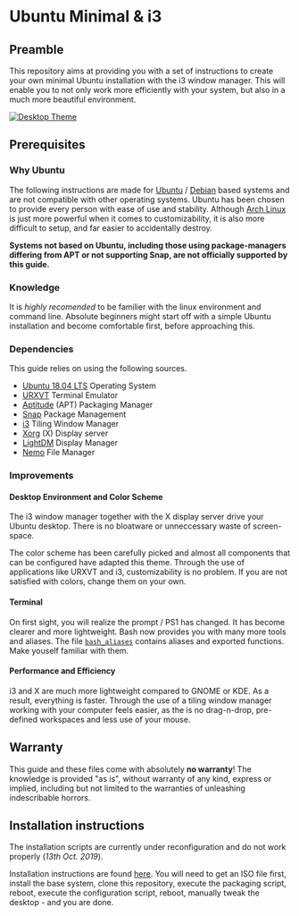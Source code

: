 # Ubuntu Minimal & i3

## Preamble

This repository aims at providing you with a set of instructions to create your own minimal Ubuntu installation with the i3 window manager. This will enable you to not only work more efficiently with your system, but also in a much more beautiful environment.

[![Desktop Theme](resources/design/desktop_theme.png)](https://www.reddit.com/r/unixporn/)

## Prerequisites

### Why Ubuntu

The following instructions are made for [Ubuntu](https://wiki.archlinux.org/index.php/Arch_compared_to_other_distributions#Ubuntu) / [Debian](https://wiki.archlinux.org/index.php/Arch_compared_to_other_distributions#General) based systems and are not compatible with other operating systems. Ubuntu has been chosen to provide every person with ease of use and stability. Although [Arch Linux](https://wiki.archlinux.org/index.php/Arch_Linux) is just more powerful when it comes to customizability, it is also more difficult to setup, and far easier to accidentally destroy.

**Systems not based on Ubuntu, including those using package-managers differing from APT or not supporting Snap, are not officially supported by this guide.**

### Knowledge

It is *highly recomended* to be familier with the linux environment and command line. Absolute beginners might start off with a simple Ubuntu installation and become comfortable first, before approaching this.

### Dependencies

This guide relies on using the following sources.

* [Ubuntu 18.04 LTS](http://releases.ubuntu.com/18.04/) Operating System
* [URXVT](https://wiki.archlinux.org/index.php/Rxvt-unicode) Terminal Emulator
* [Aptitude](https://wiki.debian.org/Aptitude) (APT) Packaging Manager
* [Snap](https://wiki.archlinux.org/index.php/Snap) Package Management
* [i3](https://wiki.archlinux.org/index.php/I3) Tiling Window Manager
* [Xorg](https://wiki.archlinux.org/index.php/Xorg) (X) Display server
* [LightDM](https://wiki.archlinux.org/index.php/LightDM) Display Manager
* [Nemo](https://wiki.archlinux.org/index.php/Nemo) File Manager

### Improvements

#### Desktop Environment and Color Scheme

The i3 window manager together with the X display server drive your Ubuntu desktop. There is no bloatware or unneccessary waste of screen-space.

The color scheme has been carefully picked and almost all components that can be configured have adapted this theme. Through the use of applications like URXVT and i3, customizability is no problem. If you are not satisfied with colors, change them on your own.

#### Terminal

On first sight, you will realize the prompt / PS1 has changed. It has become clearer and more lightweight. Bash now provides you with many more tools and aliases. The file [`bash_aliases`](resources/bash/.bash_aliases) contains aliases and exported functions. Make youself familiar with them.

#### Performance and Efficiency

i3 and X are much more lightweight compared to GNOME or KDE. As a result, everything is faster. Through the use of a tiling window manager working with your computer feels easier, as the is no drag-n-drop, pre-defined workspaces and less use of your mouse.

## Warranty

This guide and these files come with absolutely **no warranty**! The knowledge is provided "as is", without warranty of any kind, express or implied, including but not limited to the warranties of unleashing indescribable horrors.

## Installation instructions

The installation scripts are currently under reconfiguration and do not work properly (*13th Oct. 2019*).

Installation instructions are found [here](./INSTALL.md). You will need to get an ISO file first, install the base system, clone this repository, execute the packaging script, reboot, execute the configuration script, reboot, manually tweak the desktop - and you are done.
